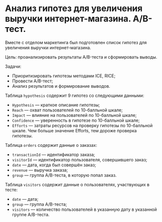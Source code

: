 # Анализ гипотез для увеличения выручки интернет-магазина. A/B-тест.

Вместе с отделом маркетинга был подготовлен список гипотез для увеличения выручки интернет-магазина.

Цель: проанализировать результаты A/B-теста и сформировать выводы.

Задачи:
- Приоритизировать гипотезы методами ICE, RICE;
- Провести A/B-тест; 
- Анализ результатов и формирование выводов.

Таблица `hypothesis` содержит 9 гипотез со следующими данными:
- `Hypothesis` — краткое описание гипотезы;
- `Reach` — охват пользователей по 10-балльной шкале;
- `Impact` — влияние на пользователей по 10-балльной шкале;
- `Confidence` — уверенность в гипотезе по 10-балльной шкале;
- `Efforts` — затраты ресурсов на проверку гипотезы по 10-балльной шкале. Чем больше значение Efforts, тем дороже проверка гипотезы.

Таблица `orders` содержит данные о заказах:
- `transactionId` — идентификатор заказа;
- `visitorId` — идентификатор пользователя, совершившего заказ;
- `date` — дата, когда был совершён заказ;
- `revenue` — выручка заказа;
- `group` — группа A/B-теста, в которую попал заказ.

Таблица `visitors` содержит данные о пользователях, участвующих в тесте:
- `date` — дата;
- `group` — группа A/B-теста;
- `visitors` — количество пользователей в указанную дату в указанной группе A/B-теста.
